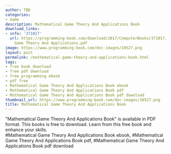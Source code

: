 ```yaml
---
author: TBD
categories:
- Game
description: Mathematical Game Theory And Applications Book
download_links:
- info: '371017'
  url: https://programming-book.com/download/2017/ComputerBooks/371017/Mathematical
    Game Theory And Applications.pdf
image: https://www.programming-book.com/doc-images/10527.png
layout: post
permalink: /mathematical-game-theory-and-applications-book.html
tags:
- free book download
- free pdf download
- free programming ebook
- pdf free
- Mathematical Game Theory And Applications Book ebook
- Mathematical Game Theory And Applications Book pdf
- Mathematical Game Theory And Applications Book pdf download
thumbnail_url: https://www.programming-book.com/doc-images/10527.png
title: Mathematical Game Theory And Applications Book
---
```


 
<div class="item-desc text-justify">
  "Mathematical Game Theory And Applications Book" is available in PDF format. This books is free to download. Learn from this free book and enhance your skills.
  <br>
  #Mathematical Game Theory And Applications Book ebook, #Mathematical Game Theory And Applications Book pdf, #Mathematical Game Theory And Applications Book pdf download
</div>